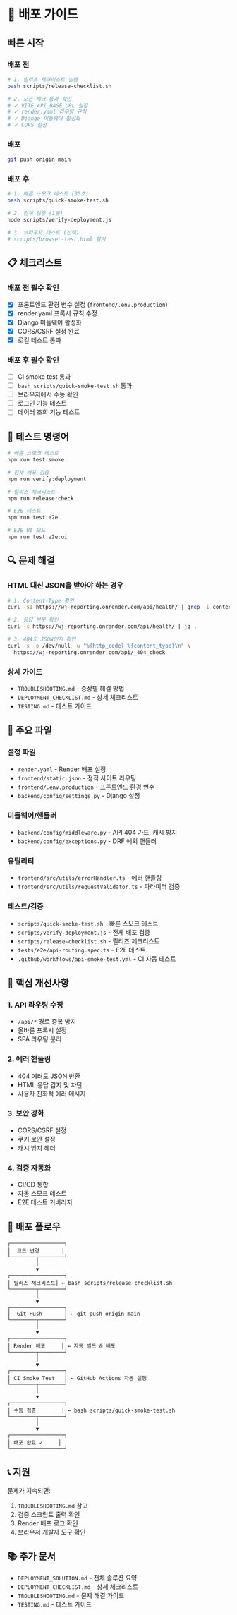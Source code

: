 # 🚀 배포 가이드

## 빠른 시작

### 배포 전
```bash
# 1. 릴리즈 체크리스트 실행
bash scripts/release-checklist.sh

# 2. 모든 체크 통과 확인
# ✓ VITE_API_BASE_URL 설정
# ✓ render.yaml 라우팅 규칙
# ✓ Django 미들웨어 활성화
# ✓ CORS 설정
```

### 배포
```bash
git push origin main
```

### 배포 후
```bash
# 1. 빠른 스모크 테스트 (30초)
bash scripts/quick-smoke-test.sh

# 2. 전체 검증 (1분)
node scripts/verify-deployment.js

# 3. 브라우저 테스트 (선택)
# scripts/browser-test.html 열기
```

## 📋 체크리스트

### 배포 전 필수 확인
- [x] 프론트엔드 환경 변수 설정 (`frontend/.env.production`)
- [x] render.yaml 프록시 규칙 수정
- [x] Django 미들웨어 활성화
- [x] CORS/CSRF 설정 완료
- [x] 로컬 테스트 통과

### 배포 후 필수 확인
- [ ] CI smoke test 통과
- [ ] `bash scripts/quick-smoke-test.sh` 통과
- [ ] 브라우저에서 수동 확인
- [ ] 로그인 기능 테스트
- [ ] 데이터 조회 기능 테스트

## 🧪 테스트 명령어

```bash
# 빠른 스모크 테스트
npm run test:smoke

# 전체 배포 검증
npm run verify:deployment

# 릴리즈 체크리스트
npm run release:check

# E2E 테스트
npm run test:e2e

# E2E UI 모드
npm run test:e2e:ui
```

## 🔍 문제 해결

### HTML 대신 JSON을 받아야 하는 경우
```bash
# 1. Content-Type 확인
curl -sI https://wj-reporting.onrender.com/api/health/ | grep -i content-type

# 2. 응답 본문 확인
curl -s https://wj-reporting.onrender.com/api/health/ | jq .

# 3. 404도 JSON인지 확인
curl -s -o /dev/null -w "%{http_code} %{content_type}\n" \
  https://wj-reporting.onrender.com/api/_404_check
```

### 상세 가이드
- `TROUBLESHOOTING.md` - 증상별 해결 방법
- `DEPLOYMENT_CHECKLIST.md` - 상세 체크리스트
- `TESTING.md` - 테스트 가이드

## 📁 주요 파일

### 설정 파일
- `render.yaml` - Render 배포 설정
- `frontend/static.json` - 정적 사이트 라우팅
- `frontend/.env.production` - 프론트엔드 환경 변수
- `backend/config/settings.py` - Django 설정

### 미들웨어/핸들러
- `backend/config/middleware.py` - API 404 가드, 캐시 방지
- `backend/config/exceptions.py` - DRF 예외 핸들러

### 유틸리티
- `frontend/src/utils/errorHandler.ts` - 에러 핸들링
- `frontend/src/utils/requestValidator.ts` - 파라미터 검증

### 테스트/검증
- `scripts/quick-smoke-test.sh` - 빠른 스모크 테스트
- `scripts/verify-deployment.js` - 전체 배포 검증
- `scripts/release-checklist.sh` - 릴리즈 체크리스트
- `tests/e2e/api-routing.spec.ts` - E2E 테스트
- `.github/workflows/api-smoke-test.yml` - CI 자동 테스트

## 🎯 핵심 개선사항

### 1. API 라우팅 수정
- `/api/*` 경로 중복 방지
- 올바른 프록시 설정
- SPA 라우팅 분리

### 2. 에러 핸들링
- 404 에러도 JSON 반환
- HTML 응답 감지 및 차단
- 사용자 친화적 에러 메시지

### 3. 보안 강화
- CORS/CSRF 설정
- 쿠키 보안 설정
- 캐시 방지 헤더

### 4. 검증 자동화
- CI/CD 통합
- 자동 스모크 테스트
- E2E 테스트 커버리지

## 🔄 배포 플로우

```
┌─────────────────┐
│  코드 변경       │
└────────┬────────┘
         │
         ▼
┌─────────────────┐
│ 릴리즈 체크리스트│ ← bash scripts/release-checklist.sh
└────────┬────────┘
         │
         ▼
┌─────────────────┐
│  Git Push       │ ← git push origin main
└────────┬────────┘
         │
         ▼
┌─────────────────┐
│ Render 배포     │ ← 자동 빌드 & 배포
└────────┬────────┘
         │
         ▼
┌─────────────────┐
│ CI Smoke Test   │ ← GitHub Actions 자동 실행
└────────┬────────┘
         │
         ▼
┌─────────────────┐
│ 수동 검증        │ ← bash scripts/quick-smoke-test.sh
└────────┬────────┘
         │
         ▼
┌─────────────────┐
│ 배포 완료 ✓     │
└─────────────────┘
```

## 📞 지원

문제가 지속되면:
1. `TROUBLESHOOTING.md` 참고
2. 검증 스크립트 출력 확인
3. Render 배포 로그 확인
4. 브라우저 개발자 도구 확인

## 📚 추가 문서

- `DEPLOYMENT_SOLUTION.md` - 전체 솔루션 요약
- `DEPLOYMENT_CHECKLIST.md` - 상세 체크리스트
- `TROUBLESHOOTING.md` - 문제 해결 가이드
- `TESTING.md` - 테스트 가이드
